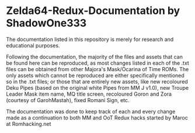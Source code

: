# Zelda64-Redux-Documentation by ShadowOne333

The documentation listed in this repository is merely for research and educational purposes.

Following the documentation, the majority of the files and assets that can be found here can be reproduced, as most changes listed in each of the .txt files can be obtained from other Majora's Mask/Ocarina of Time ROMs. 
The only assets which cannot be reproduced are either specifically mentioned so in the .txt files; or those that are entirely new assets, like new recoloured Deku Pipes (based on the original white Pipes from MM J v1.0), new Troupe Leader Mask item name, MQ title screen, recoloured Goron and Zora (courtesy of GarohMastah), fixed Romani Sign, etc.

The documentation was done to keep track of each and every change made as a continuation to both MM and OoT Redux hacks started by Maroc at Romhacking.net
